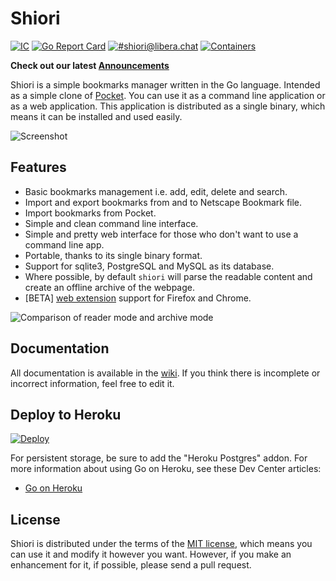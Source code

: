 # Shiori

[![IC](https://github.com/go-shiori/shiori/actions/workflows/push.yml/badge.svg?branch=master)](https://github.com/go-shiori/shiori/actions/workflows/push.yml)
[![Go Report Card](https://goreportcard.com/badge/github.com/go-shiori/shiori)](https://goreportcard.com/report/github.com/go-shiori/shiori)
[![#shiori@libera.chat](https://img.shields.io/badge/irc-%23shiori-orange)](https://web.libera.chat/#shiori)
[![Containers](https://img.shields.io/static/v1?label=Container&message=Images&color=1488C6&logo=docker)](https://github.com/go-shiori/shiori/pkgs/container/shiori)

**Check out our latest [Announcements](https://github.com/go-shiori/shiori/discussions/categories/announcements)**

Shiori is a simple bookmarks manager written in the Go language. Intended as a simple clone of [Pocket][pocket]. You can use it as a command line application or as a web application. This application is distributed as a single binary, which means it can be installed and used easily.


![Screenshot][screenshot]

## Features

- Basic bookmarks management i.e. add, edit, delete and search.
- Import and export bookmarks from and to Netscape Bookmark file.
- Import bookmarks from Pocket.
- Simple and clean command line interface.
- Simple and pretty web interface for those who don't want to use a command line app.
- Portable, thanks to its single binary format.
- Support for sqlite3, PostgreSQL and MySQL as its database.
- Where possible, by default `shiori` will parse the readable content and create an offline archive of the webpage.
- [BETA] [web extension][web-extension] support for Firefox and Chrome.

![Comparison of reader mode and archive mode][mode-comparison]

## Documentation

All documentation is available in the [wiki][wiki]. If you think there is incomplete or incorrect information, feel free to edit it.

## Deploy to Heroku

[![Deploy](https://www.herokucdn.com/deploy/button.png)](https://heroku.com/deploy)

For persistent storage, be sure to add the "Heroku Postgres" addon.
For more information about using Go on Heroku, see these Dev Center articles:
- [Go on Heroku](https://devcenter.heroku.com/categories/go)


## License

Shiori is distributed under the terms of the [MIT license][mit], which means you can use it and modify it however you want. However, if you make an enhancement for it, if possible, please send a pull request.

[wiki]: https://github.com/go-shiori/shiori/wiki
[mit]: https://choosealicense.com/licenses/mit/
[web-extension]: https://github.com/go-shiori/shiori-web-ext
[screenshot]: https://raw.githubusercontent.com/go-shiori/shiori/master/docs/readme/cover.png
[mode-comparison]: https://raw.githubusercontent.com/go-shiori/shiori/master/docs/readme/comparison.png
[pocket]: https://getpocket.com/
[256]: https://github.com/go-shiori/shiori/issues/256
